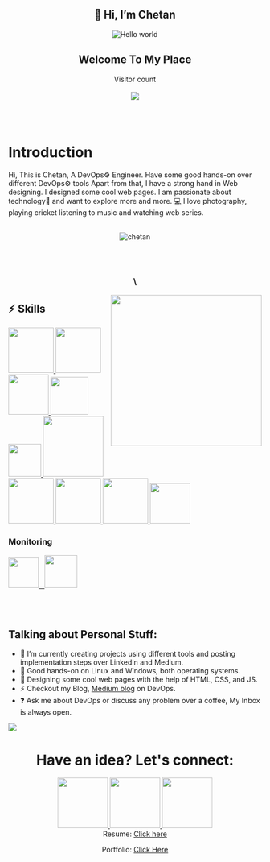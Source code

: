 <p align="center">
<h2 align="center"> 
👋 Hi, I’m Chetan 
</h2></p>

<p align="center"> 
<img src="https://raw.githubusercontent.com/sagar-viradiya/sagar-viradiya/master/resources/banner.png" alt="Hello world">
<h2 align="center">Welcome To My Place</h2>
</p>

<p align="center"> 
  Visitor count<br>
  <br>
  <img src="https://profile-counter.glitch.me/chetanrakhra/count.svg" />
</p>
<br >
<br />

# Introduction

Hi, This is Chetan, A DevOps⚙️ Engineer. Have some good hands-on over different DevOps⚙️ tools Apart from that, I have a strong hand in Web designing. I designed some cool web pages. I am passionate about technology🚀 and want to explore more and more. 💻 I love photography, playing cricket listening to music and watching web series.
<br >
<br />

<p align="center"><img align="center" src="https://github-readme-streak-stats.herokuapp.com/?user=chxtan&&theme=radical&line_height=27&v=5" alt="chetan"></p>

<br >
<br />


<h3 align="center">\</h3>

<img align='right' src="https://media.giphy.com/media/jRf5fsn8G6YaogAWxn/giphy.gif" width="300">

   ## :zap: Skills

   <a href="https://www.linux.org/" target="_blanfalse" />
    <img src="https://www.vectorlogo.zone/logos/linux/linux-icon.svg"  height="90" />
  </a>
   <a href="https://aws.amazon.com/" target="_blank" >
    <img src="https://www.vectorlogo.zone/logos/amazon_aws/amazon_aws-icon.svg"  height="90" />
  </a>
  <a href="https://www.docker.com/" target="_blank" >
    <img src="https://raw.githubusercontent.com/itsksaurabh/itsksaurabh/master/assets/docker.gif"  height="80" /> 
  </a>
  <a href="https://kubernetes.io/" target="_blank" >
    <img src="https://raw.githubusercontent.com/itsksaurabh/itsksaurabh/master/assets/k8s.gif"  height="75" />
  </a>
  <a href="https://docs.gitlab.com/ee/ci/" target="_blank" >
    <img src="https://raw.githubusercontent.com/itsksaurabh/itsksaurabh/master/assets/cicd.gif"  height="65" />
  </a>
  <a href="https://www.terraform.io/" target="_blank" >
    <img src="https://raw.githubusercontent.com/itsksaurabh/itsksaurabh/master/assets/terraform.gif" width="120" />
  </a>
   </a>
    <a href="https://www.jenkins.io/" target="_blank" >
    <img src="https://raw.githubusercontent.com/DARK-art108/ItsRitesh/master/assets/ll.png" height="90" />
  </a>
  <a href="https://www.ansible.com/" target="_blank" >
    <img src="https://www.vectorlogo.zone/logos/ansible/ansible-icon.svg"  height="90" />
  </a>
 </a>
    <a href="https://pages.github.com/?(null)" target="_blank" >
   <img src="https://media.giphy.com/media/kH1DBkPNyZPOk0BxrM/giphy.gif" width="90" />
  </a>
 </a>
  <a href="https://code.visualstudio.com/" target="_blank" >
    <img src="https://i.giphy.com/media/IdyAQJVN2kVPNUrojM/200.webp"  height="80" /> 
  </a>

 ### Monitoring
  
 <p float="left">
  <a href="https://grafana.com/" target="_blank" >
    <img src="https://raw.githubusercontent.com/itsksaurabh/itsksaurabh/master/assets/grafana.gif" height="60" />&nbsp;&nbsp;
  </a>
  <a href="https://prometheus.io/" target="_blank" >
    <img src="https://raw.githubusercontent.com/itsksaurabh/itsksaurabh/master/assets/prometheus.gif" height="65" />
  </a>
</p>
  
<br>
<br>

## **Talking about Personal Stuff:**
- 👀 I’m currently creating projects using different tools and posting implementation steps over LinkedIn and Medium.
- 🌱 Good hands-on on Linux and Windows, both operating systems.                       
- 👯 Designing some cool web pages with the help of HTML, CSS, and JS.
- ⚡️ Checkout my Blog, [Medium blog](https://medium.com/@chetxn) on DevOps.
- ❓ Ask me about DevOps or discuss any problem over a coffee, My Inbox is always open.

                                                                                               
<img src="https://liveimages.algoworks.com/new-algoworks/wp-content/uploads/2022/04/21121916/gif-integration-deployment-min.gif"></img>


<h1 align="center" >Have an idea? Let's connect:</h1>


<div  align="center" gap="20px">
<a href="https://www.linkedin.com/in/chetanrakhra/">
<img width="100px" src="https://img.shields.io/badge/-%2312100E.svg?&logo=linkedin&logoColor=white" />
</a>

 <a href="https://medium.com/@chetxn">
<img  width="100px" src="https://img.shields.io/badge/-%2312100E.svg?&logo=medium&logoColor=white" />
</a>

<a href="https://github.com/chxtan">
<img  width="100px" src="https://img.shields.io/badge/-%2312100E.svg?&logo=github&logoColor=white" />
</a>
</div>


<div align="center">
Resume: 
<a href="">Click here</a>

Portfolio: 
<a href="https://chxtan.netlify.app/"> Click Here</a>
</div>
